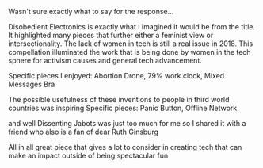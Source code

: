 Wasn't sure exactly what to say for the response...

Disobedient Electronics is exactly what I imagined it would be from the title. It highlighted many pieces that further either a feminist view  or intersectionality. The lack of women in tech is still a real issue in 2018. This compellation illuminated the work that is being done by women in the tech sphere for activism causes and general tech advancement. 

Specific pieces I enjoyed: Abortion Drone, 79% work clock, Mixed Messages Bra


The possible usefulness of these inventions to people in third world countries was inspiring 
Specific pieces: Panic Button, Offline Network


and well Dissenting Jabots was just too much for me so I shared it with a friend who also is a fan of dear Ruth Ginsburg

All in all great piece that gives a lot to consider in creating tech that can make an impact outside of being spectacular fun

 